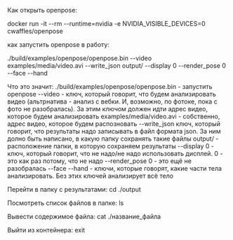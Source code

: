 Как открыть openpose:

docker run -it --rm --runtime=nvidia -e NVIDIA_VISIBLE_DEVICES=0 cwaffles/openpose

как запустить openpose в работу:

./build/examples/openpose/openpose.bin --video examples/media/video.avi --write_json output/ --display 0 --render_pose 0 --face --hand

Что это значит:
./build/examples/openpose/openpose.bin - запустить openpose
--video - ключ, который говорит, что будем анализировать видео (альтрнатива - анализ с вебки. И, возможно, по фотоке, пока с фото не разобралась). За этим ключом должен идти адрес видео, которое будем анализировать
examples/media/video.avi - собственно, адрес видео, которое будем распозновать
--write_json ключ, который говорит, что результаты надо записывать в файл формата json. За ним долно быть написано, в какую папку сохранять такие файлы
output/ - расположение папки, в которую сохраняем результаты
--display 0 - ключ, который говорит, что не надо/не надо использовать дисплей. 0 - это как раз потому, что не надо
--render_pose 0 - это ещё не разобралась
--face --hand - ключи, которые говорят, какие части тела анализировать. Без этих ключей анализирует всё тело

Перейти в папку с результатами:
cd ./output

Посмотреть список файлов в папке:
ls

Вывести содержимое файла:
cat ./название_файла

Выйти из контейнера:
exit
